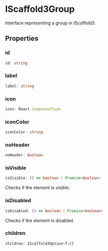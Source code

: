 # IScaffold3Group

Interface representing a group in IScaffold3.

## Properties

### id

```ts
id: string
```

### label

```ts
label: string
```

### icon

```ts
icon: React.ComponentType
```

### iconColor

```ts
iconColor: string
```

### noHeader

```ts
noHeader: boolean
```

### isVisible

```ts
isVisible: () => boolean | Promise<boolean>
```

Checks if the element is visible.

### isDisabled

```ts
isDisabled: () => boolean | Promise<boolean>
```

Checks if the element is disabled.

### children

```ts
children: IScaffold3Option<T>[]
```
